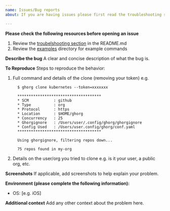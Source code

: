 ```yaml
---
name: Issues/Bug reports
about: If you are having issues please first read the troubleshooting section in the readme

---
```


**Please check the following resources before opening an issue**

1. Review the [troubelshooting section](https://github.com/gabrie30/ghorg#troubleshooting) in the README.md
1. Review the [examples](https://github.com/gabrie30/ghorg/tree/master/examples) directory for example commands

**Describe the bug**
A clear and concise description of what the bug is.

**To Reproduce**
Steps to reproduce the behavior:
1. Full command and details of the clone (removing your token) e.g.
    ```
      $ ghorg clone kubernetes --token=xxxxxxx

      *************************************
      * SCM           : github
      * Type          : org
      * Protocol      : https
      * Location      : $HOME/ghorg
      * Concurrency   : 25
      * Ghorgignore   : /Users/user/.config/ghorg/ghorgignore
      * Config Used   : /Users/user.config/ghorg/conf.yaml
      *************************************

      Using ghorgignore, filtering repos down...

      75 repos found in my-org
    ```

1. Details on the user/org you tried to clone e.g. is it your user, a public org, etc.

**Screenshots**
If applicable, add screenshots to help explain your problem.

**Environment (please complete the following information):**
 - OS: [e.g. iOS]

**Additional context**
Add any other context about the problem here.

